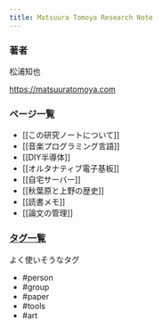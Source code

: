 ```yaml
---
title: Matsuura Tomoya Research Note 
---
```


### 著者

松浦知也

https://matsuuratomoya.com

### ページ一覧

- [[この研究ノートについて]]
- [[音楽プログラミング言語]]
- [[DIY半導体]]
- [[オルタナティブ電子基板]]
- [[自宅サーバー]]
- [[秋葉原と上野の歴史]]
- [[読書メモ]]
- [[論文の管理]]

### [タグ一覧](/tags)

よく使いそうなタグ

- #person
- #group
- #paper
- #tools
- #art 